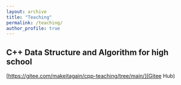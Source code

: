 ```yaml
---
layout: archive
title: "Teaching"
permalink: /teaching/
author_profile: true
---
```

## C++ Data Structure and Algorithm for high school
[https://gitee.com/makeitagain/cpp-teaching/tree/main/](Gitee Hub)
